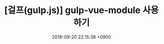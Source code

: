 ---
title: "[걸프(gulp.js)] gulp-vue-module 사용하기"
excerpt: ""
header: 
  overlay_image: ""
date: 2018-09-20 22:15:38 +0900
categories: [개발도구]
tags: [UI 개발, 개발도구, gulp.js, vue.js]
comments: true
---